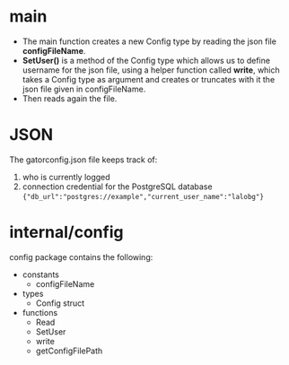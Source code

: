 # main
- The main function creates a new Config type by reading the 
json file **configFileName**.
- **SetUser()** is a method of the Config type which allows us to
define username for the json file, using a helper function called
**write**, which takes a Config type as argument and creates or 
truncates with it the json file given in configFileName.
- Then reads again the file.


# JSON
The gatorconfig.json file keeps track of:
1. who is currently logged
2. connection credential for the PostgreSQL database    
`{"db_url":"postgres://example","current_user_name":"lalobg"}`

# internal/config
config package contains the following:
- constants
    - configFileName
- types
    - Config struct
- functions
    - Read
    - SetUser
    - write
    - getConfigFilePath
    
